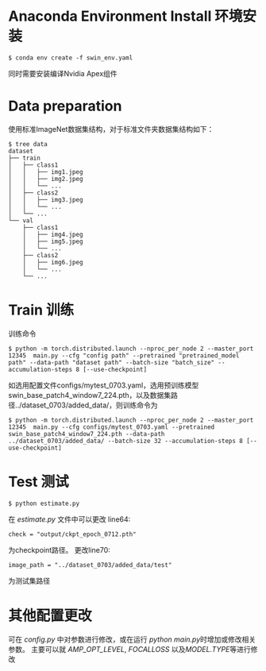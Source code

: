 ﻿# Anaconda Environment Install 环境安装

    $ conda env create -f swin_env.yaml
同时需要安装编译Nvidia Apex组件
# Data preparation
使用标准ImageNet数据集结构，对于标准文件夹数据集结构如下：

    $ tree data
    dataset
    ├── train
    │   ├── class1
    │   │   ├── img1.jpeg
    │   │   ├── img2.jpeg
    │   │   └── ...
    │   ├── class2
    │   │   ├── img3.jpeg
    │   │   └── ...
    │   └── ...
    └── val
        ├── class1
        │   ├── img4.jpeg
        │   ├── img5.jpeg
        │   └── ...
        ├── class2
        │   ├── img6.jpeg
        │   └── ...
        └── ...


# Train 训练
训练命令

    $ python -m torch.distributed.launch --nproc_per_node 2 --master_port 12345  main.py --cfg "config path" --pretrained "pretrained_model path" --data-path "dataset path" --batch-size "batch_size" --accumulation-steps 8 [--use-checkpoint]

如选用配置文件configs/mytest_0703.yaml，选用预训练模型swin_base_patch4_window7_224.pth，以及数据集路径../dataset_0703/added_data/，则训练命令为

    $ python -m torch.distributed.launch --nproc_per_node 2 --master_port 12345  main.py --cfg configs/mytest_0703.yaml --pretrained swin_base_patch4_window7_224.pth --data-path ../dataset_0703/added_data/ --batch-size 32 --accumulation-steps 8 [--use-checkpoint]

# Test 测试

    $ python estimate.py
在 *estimate.py* 文件中可以更改 line64:

    check = "output/ckpt_epoch_0712.pth"
为checkpoint路径。
更改line70:

    image_path = "../dataset_0703/added_data/test"
为测试集路径

# 其他配置更改
可在 *config.py* 中对参数进行修改，或在运行 *python main.py*时增加或修改相关参数。
主要可以就 *AMP_OPT_LEVEL*, *FOCALLOSS* 以及*MODEL.TYPE*等进行修改

